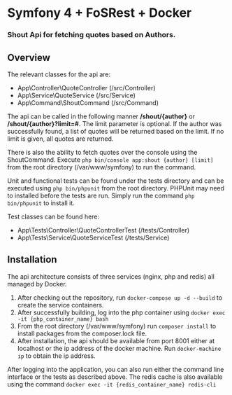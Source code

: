 # Symfony 4 + FoSRest + Docker #

### Shout Api for fetching quotes based on Authors. ###

## Overview

The relevant classes for the api are:

* App\Controller\QuoteController (/src/Controller)
* App\Service\QuoteService (/src/Service)
* App\Command\ShoutCommand (/src/Command)

The api can be called in the following manner **/shout/{author}** or **/shout/{author}?limit=#**. The limit parameter is optional.
If the author was successfully found, a list of quotes will be returned based on the limit. If no limit is given, all quotes are returned.

There is also the ability to fetch quotes over the console using the ShoutCommand. 
Execute `php bin/console app:shout {author} [limit]` from the root directory (/var/www/symfony) to run the command.

Unit and functional tests can be found under the tests directory and can be executed using `php bin/phpunit` from the root directory.
PHPUnit may need to installed before the tests are run. Simply run the command `php bin/phpunit` to install it.

Test classes can be found here:

* App\Tests\Controller\QuoteControllerTest (/tests/Controller)
* App\Tests\Service\QuoteServiceTest (/tests/Service)

## Installation

The api architecture consists of three services (nginx, php and redis) all managed by Docker. 

1. After checking out the repository, run `docker-compose up -d --build` to create the service containers.
2. After successfully building, log into the php container using `docker exec -it {php_container_name} bash`
3. From the root directory (/var/www/symfony) run `composer install` to install packages from the composer.lock file.
4. After installation, the api should be available from port 8001 either at localhost or the ip address of the docker machine. Run `docker-machine ip` to obtain the ip address.

After logging into the application, you can also run either the command line interface or the tests as described above.
The redis cache is also available using the command `docker exec -it {redis_container_name} redis-cli`

 
